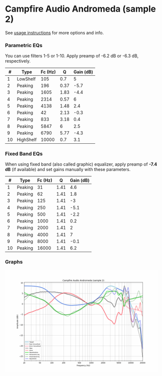 # Campfire Audio Andromeda (sample 2)
See [usage instructions](https://github.com/jaakkopasanen/AutoEq#usage) for more options and info.

### Parametric EQs
You can use filters 1-5 or 1-10. Apply preamp of -6.2 dB or -6.3 dB, respectively.

|   # | Type      |   Fc (Hz) |    Q |   Gain (dB) |
|-----|-----------|-----------|------|-------------|
|   1 | LowShelf  |       105 | 0.7  |         5   |
|   2 | Peaking   |       196 | 0.37 |        -5.7 |
|   3 | Peaking   |      1605 | 1.83 |        -4.4 |
|   4 | Peaking   |      2314 | 0.57 |         6   |
|   5 | Peaking   |      4138 | 1.48 |         2.4 |
|   6 | Peaking   |        42 | 2.13 |        -0.3 |
|   7 | Peaking   |       833 | 3.18 |         0.4 |
|   8 | Peaking   |      5847 | 6    |         2.5 |
|   9 | Peaking   |      6790 | 5.77 |        -4.3 |
|  10 | HighShelf |     10000 | 0.7  |         3.1 |

### Fixed Band EQs
When using fixed band (also called graphic) equalizer, apply preamp of **-7.4 dB** (if available) and set gains manually with these parameters.

|   # | Type    |   Fc (Hz) |    Q |   Gain (dB) |
|-----|---------|-----------|------|-------------|
|   1 | Peaking |        31 | 1.41 |         4.6 |
|   2 | Peaking |        62 | 1.41 |         1.8 |
|   3 | Peaking |       125 | 1.41 |        -3   |
|   4 | Peaking |       250 | 1.41 |        -5.1 |
|   5 | Peaking |       500 | 1.41 |        -2.2 |
|   6 | Peaking |      1000 | 1.41 |         0.2 |
|   7 | Peaking |      2000 | 1.41 |         2   |
|   8 | Peaking |      4000 | 1.41 |         7   |
|   9 | Peaking |      8000 | 1.41 |        -0.1 |
|  10 | Peaking |     16000 | 1.41 |         6.2 |

### Graphs
![](./Campfire%20Audio%20Andromeda%20(sample%202).png)
